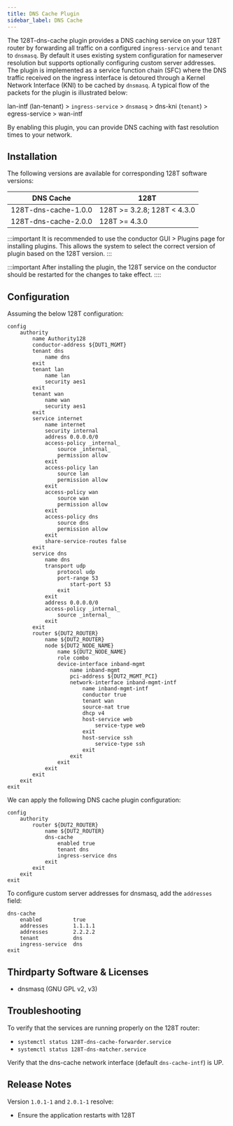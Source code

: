 ```yaml
---
title: DNS Cache Plugin
sidebar_label: DNS Cache
---
```


The 128T-dns-cache plugin provides a DNS caching service on your 128T router by forwarding all traffic on a configured `ingress-service` and `tenant` to `dnsmasq`. By default it uses existing system configuration for nameserver resolution but supports optionally configuring custom server addresses. The plugin is implemented as a service function chain (SFC) where the DNS traffic received on the ingress interface is detoured through a Kernel Network Interface (KNI) to be cached by `dnsmasq`. A typical flow of the packets for the plugin is illustrated below:

lan-intf (lan-tenant) > `ingress-service` > `dnsmasq` > dns-kni (`tenant`) > egress-service > wan-intf

By enabling this plugin, you can provide DNS caching with fast resolution times to your network.

## Installation

The following versions are available for corresponding 128T software versions:

| DNS Cache | 128T |
| --- | --- |
| 128T-dns-cache-1.0.0 | 128T >= 3.2.8; 128T < 4.3.0 |
| 128T-dns-cache-2.0.0 | 128T >= 4.3.0 |

:::important
It is recommended to use the conductor GUI > Plugins page for installing plugins. This allows the system to select the correct version of plugin based on the 128T version.
:::

:::important
After installing the plugin, the 128T service on the conductor should be restarted for the changes to take effect.
::::

## Configuration

Assuming the below 128T configuration:
```
config
    authority
        name Authority128
        conductor-address ${DUT1_MGMT}
        tenant dns
            name dns
        exit
        tenant lan
            name lan
            security aes1
        exit
        tenant wan
            name wan
            security aes1
        exit
        service internet
            name internet
            security internal
            address 0.0.0.0/0
            access-policy _internal_
                source _internal_
                permission allow
            exit
            access-policy lan
                source lan
                permission allow
            exit
            access-policy wan
                source wan
                permission allow
            exit
            access-policy dns
                source dns
                permission allow
            exit
            share-service-routes false
        exit
        service dns
            name dns
            transport udp
                protocol udp
                port-range 53
                    start-port 53
                exit
            exit
            address 0.0.0.0/0
            access-policy _internal_
                source _internal_
            exit
        exit
        router ${DUT2_ROUTER}
            name ${DUT2_ROUTER}
            node ${DUT2_NODE_NAME}
                name ${DUT2_NODE_NAME}
                role combo
                device-interface inband-mgmt
                    name inband-mgmt
                    pci-address ${DUT2_MGMT_PCI}
                    network-interface inband-mgmt-intf
                        name inband-mgmt-intf
                        conductor true
                        tenant wan
                        source-nat true
                        dhcp v4
                        host-service web
                            service-type web
                        exit
                        host-service ssh
                            service-type ssh
                        exit
                    exit
                exit
            exit
        exit
    exit
exit
```


We can apply the following DNS cache plugin configuration:
```
config
    authority
        router ${DUT2_ROUTER}
            name ${DUT2_ROUTER}
            dns-cache
                enabled true
                tenant dns
                ingress-service dns
            exit
        exit
    exit
exit
```

To configure custom server addresses for dnsmasq, add the `addresses` field:
```
dns-cache
    enabled          true
    addresses        1.1.1.1
    addresses        2.2.2.2
    tenant           dns
    ingress-service  dns
exit
```

## Thirdparty Software & Licenses
- dnsmasq (GNU GPL v2, v3)

## Troubleshooting
To verify that the services are running properly on the 128T router:
* `systemctl status 128T-dns-cache-forwarder.service`
* `systemctl status 128T-dns-matcher.service`

Verify that the dns-cache network interface (default `dns-cache-intf`) is UP.

## Release Notes

Version `1.0.1-1` and `2.0.1-1` resolve:
* Ensure the application restarts with 128T
